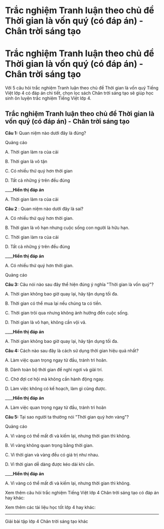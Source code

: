 # Trắc nghiệm Tranh luận theo chủ đề Thời gian là vốn quý (có đáp án) - Chân trời sáng tạo

# Trắc nghiệm Tranh luận theo chủ đề Thời gian là vốn quý (có đáp án) - Chân trời sáng tạo

Với 5 câu hỏi trắc nghiệm Tranh luận theo chủ đề Thời gian là vốn quý Tiếng Việt lớp 4 có đáp án chi tiết, chọn lọc sách Chân trời sáng tạo sẽ giúp học sinh ôn luyện trắc nghiệm Tiếng Việt lớp 4.

## Trắc nghiệm Tranh luận theo chủ đề Thời gian là vốn quý (có đáp án) - Chân trời sáng tạo

**Câu 1:** Quan niệm nào dưới đây là đúng?

Quảng cáo

A. Thời gian làm ra của cải

B. Thời gian là vô tận

C. Có nhiều thứ quý hơn thời gian

D. Tất cả những ý trên đều đúng 

____**Hiển thị đáp án**

A. Thời gian làm ra của cải

**Câu 2** : Quan niệm nào dưới đây là sai?

A. Có nhiều thứ quý hơn thời gian. 

B. Thời gian là vô hạn nhưng cuộc sống con người là hữu hạn.

C. Thời gian làm ra của cải

D. Tất cả những ý trên đều đúng 

____**Hiển thị đáp án**

A. Có nhiều thứ quý hơn thời gian. 

Quảng cáo

**Câu 3:** Câu nói nào sau đây thể hiện đúng ý nghĩa "Thời gian là vốn quý"?

A. Thời gian không bao giờ quay lại, hãy tận dụng tối đa.

B. Thời gian có thể mua lại nếu chúng ta có tiền.

C. Thời gian trôi qua nhưng không ảnh hưởng đến cuộc sống.

D. Thời gian là vô hạn, không cần vội vã.

____**Hiển thị đáp án**

A. Thời gian không bao giờ quay lại, hãy tận dụng tối đa.

**Câu 4:** Cách nào sau đây là cách sử dụng thời gian hiệu quả nhất?

A. Làm việc quan trọng ngay từ đầu, tránh trì hoãn.

B. Dành toàn bộ thời gian để nghỉ ngơi và giải trí.

C. Chờ đợi cơ hội mà không cần hành động ngay.

D. Làm việc không có kế hoạch, làm gì cũng được.

____**Hiển thị đáp án**

A. Làm việc quan trọng ngay từ đầu, tránh trì hoãn 

**Câu 5:** Tại sao người ta thường nói "Thời gian quý hơn vàng"?

Quảng cáo

A. Vì vàng có thể mất đi và kiếm lại, nhưng thời gian thì không.

B. Vì vàng không quan trọng bằng thời gian.

C. Vì thời gian và vàng đều có giá trị như nhau.

D. Vì thời gian dễ dàng được kéo dài khi cần.

____**Hiển thị đáp án**

A. Vì vàng có thể mất đi và kiếm lại, nhưng thời gian thì không.

Xem thêm câu hỏi trắc nghiệm Tiếng Việt lớp 4 Chân trời sáng tạo có đáp án hay khác:

Xem thêm các tài liệu học tốt lớp 4 hay khác:

* * *

Giải bài tập lớp 4 Chân trời sáng tạo khác
